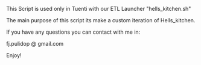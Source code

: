 This Script is used only in Tuenti with our ETL Launcher "hells_kitchen.sh"

The main purpose of this script its make a custom iteration of Hells_kitchen.

If you have any questions you can contact with me in:

fj.pulidop @ gmail.com

Enjoy!
